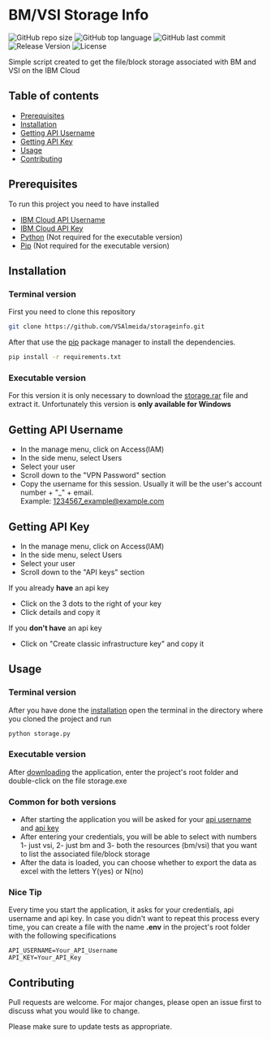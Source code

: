# BM/VSI Storage Info

![GitHub repo size](https://img.shields.io/github/repo-size/vsalmeida/storageinfo)
![GitHub top language](https://img.shields.io/github/languages/top/vsalmeida/storageinfo)
![GitHub last commit](https://img.shields.io/github/last-commit/vsalmeida/storageinfo)
![Release Version](https://img.shields.io/github/v/release/vsalmeida/storageinfo)
![License](https://img.shields.io/github/license/vsalmeida/storageinfo)

Simple script created to get the file/block storage associated with BM and VSI on the IBM Cloud

## Table of contents

- [Prerequisites](#prerequisites)
- [Installation](#installation)
- [Getting API Username](#getting-api-username)
- [Getting API Key](#getting-api-key)
- [Usage](#usage)
- [Contributing](#contributing)

## Prerequisites

To run this project you need to have installed

- [IBM Cloud API Username](#getting-api-username)
- [IBM Cloud API Key](#getting-api-key)
- [Python](https://www.python.org/downloads/) (Not required for the executable version)
- [Pip](https://pip.pypa.io/en/stable/) (Not required for the executable version)

## Installation

### Terminal version

First you need to clone this repository

```bash
git clone https://github.com/VSAlmeida/storageinfo.git
```

After that use the [pip](https://pip.pypa.io/en/stable/) package manager to install the dependencies.

```bash
pip install -r requirements.txt
```

### Executable version

For this version it is only necessary to download the [storage.rar](https://github.com/vsalmeida/storageinfo/releases/latest/download/storage.rar) file and extract it. Unfortunately this version is **only available for Windows**

## Getting API Username

- In the manage menu, click on Access(IAM)
- In the side menu, select Users
- Select your user
- Scroll down to the "VPN Password" section
- Copy the username for this session. Usually it will be the user's account number + "\_" + email. <br>Example: 1234567_example@example.com

## Getting API Key

- In the manage menu, click on Access(IAM)
- In the side menu, select Users
- Select your user
- Scroll down to the "API keys" section

If you already **have** an api key

- Click on the 3 dots to the right of your key
- Click details and copy it

If you **don't have** an api key

- Click on "Create classic infrastructure key" and copy it

## Usage

### Terminal version

After you have done the [installation](#installation) open the terminal in the directory where you cloned the project and run

```bash
python storage.py
```

### Executable version

After [downloading](#installation) the application, enter the project's root folder and double-click on the file storage.exe

### Common for both versions

- After starting the application you will be asked for your [api username](#getting-api-username) and [api key](#getting-api-key)
- After entering your credentials, you will be able to select with numbers 1- just vsi, 2- just bm and 3- both the resources (bm/vsi) that you want to list the associated file/block storage
- After the data is loaded, you can choose whether to export the data as excel with the letters Y(yes) or N(no)

### Nice Tip

Every time you start the application, it asks for your credentials, api username and api key. In case you didn't want to repeat this process every time, you can create a file with the name **.env** in the project's root folder with the following specifications

```.env
API_USERNAME=Your_API_Username
API_KEY=Your_API_Key
```

## Contributing

Pull requests are welcome. For major changes, please open an issue first to discuss what you would like to change.

Please make sure to update tests as appropriate.
